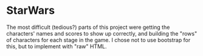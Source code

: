 # StarWars

The most difficult (tedious?) parts of this project were getting the characters' names and scores to show up correctly, and building the "rows" of characters for each stage in the game.  I chose not to use bootstrap for this, but to implement with "raw" HTML.
